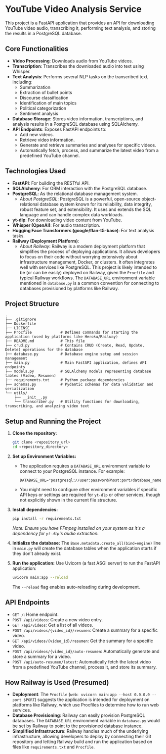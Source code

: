 # YouTube Video Analysis Service

This project is a FastAPI application that provides an API for downloading YouTube video audio, transcribing it, performing text analysis, and storing the results in a PostgreSQL database.

## Core Functionalities

*   **Video Processing**: Downloads audio from YouTube videos.
*   **Transcription**: Transcribes the downloaded audio into text using Whisper.
*   **Text Analysis**: Performs several NLP tasks on the transcribed text, including:
    *   Summarization
    *   Extraction of bullet points
    *   Discourse classification
    *   Identification of main topics
    *   Political categorization
    *   Sentiment analysis
*   **Database Storage**: Stores video information, transcriptions, and analysis results in a PostgreSQL database using SQLAlchemy.
*   **API Endpoints**: Exposes FastAPI endpoints to:
    *   Add new videos.
    *   Retrieve video information.
    *   Generate and retrieve summaries and analyses for specific videos.
    *   Automatically fetch, process, and summarize the latest video from a predefined YouTube channel.

## Technologies Used

*   **FastAPI**: For building the RESTful API.
*   **SQLAlchemy**: For ORM interaction with the PostgreSQL database.
*   **PostgreSQL**: As the relational database management system.
    *   *About PostgreSQL*: PostgreSQL is a powerful, open-source object-relational database system known for its reliability, data integrity, robust feature set, and extensibility. It uses and extends the SQL language and can handle complex data workloads.
*   **yt-dlp**: For downloading video content from YouTube.
*   **Whisper (OpenAI)**: For audio transcription.
*   **Hugging Face Transformers (google/flan-t5-base)**: For text analysis tasks.
*   **Railway (Deployment Platform)**:
    *   *About Railway*: Railway is a modern deployment platform that simplifies the process of deploying applications. It allows developers to focus on their code without worrying extensively about infrastructure management, Docker, or clusters. It often integrates well with services like PostgreSQL. This project is likely intended to be (or can be easily) deployed on Railway, given the `Procfile` and typical Railway workflows. The `DATABASE_URL` environment variable mentioned in `database.py` is a common convention for connecting to databases provisioned by platforms like Railway.

## Project Structure

```
.
├── .gitignore
├── Dockerfile
├── LICENSE
├── Procfile             # Defines commands for starting the application (used by platforms like Heroku/Railway)
├── README.md            # This file
├── crud.py              # Contains CRUD (Create, Read, Update, Delete) operations for the database
├── database.py          # Database engine setup and session management
├── main.py              # Main FastAPI application, defines API endpoints
├── models.py            # SQLAlchemy models representing database tables (Video, Resumen)
├── requirements.txt     # Python package dependencies
├── schemas.py           # Pydantic schemas for data validation and serialization
└── utils/
    ├── __init__.py
    └── transcriber.py   # Utility functions for downloading, transcribing, and analyzing video text
```

## Setup and Running the Project

1.  **Clone the repository:**
    ```bash
    git clone <repository_url>
    cd <repository_directory>
    ```

2.  **Set up Environment Variables:**
    *   The application requires a `DATABASE_URL` environment variable to connect to your PostgreSQL instance. For example:
        ```
        DATABASE_URL="postgresql://user:password@host:port/database_name"
        ```
    *   You might need to configure other environment variables if specific API keys or settings are required for `yt-dlp` or other services, though not explicitly shown in the current file structure.

3.  **Install dependencies:**
    ```bash
    pip install -r requirements.txt
    ```
    *Note: Ensure you have FFmpeg installed on your system as it's a dependency for `yt-dlp`'s audio extraction.*

4.  **Initialize the database:**
    The `Base.metadata.create_all(bind=engine)` line in `main.py` will create the database tables when the application starts if they don't already exist.

5.  **Run the application:**
    Use Uvicorn (a fast ASGI server) to run the FastAPI application:
    ```bash
    uvicorn main:app --reload
    ```
    The `--reload` flag enables auto-reloading during development.

## API Endpoints

*   `GET /`: Home endpoint.
*   `POST /api/videos`: Create a new video entry.
*   `GET /api/videos`: Get a list of all videos.
*   `POST /api/videos/{video_id}/resumen`: Create a summary for a specific video.
*   `GET /api/videos/{video_id}/resumen`: Get the summary for a specific video.
*   `POST /api/videos/{video_id}/auto-resumen`: Automatically generate and store a summary for a video.
*   `POST /api/auto-resumen/latest`: Automatically fetch the latest video from a predefined YouTube channel, process it, and store its summary.

## How Railway is Used (Presumed)

*   **Deployment**: The `Procfile` (`web: uvicorn main:app --host 0.0.0.0 --port $PORT`) suggests the application is intended for deployment on platforms like Railway, which use Procfiles to determine how to run web services.
*   **Database Provisioning**: Railway can easily provision PostgreSQL databases. The `DATABASE_URL` environment variable in `database.py` would be set by Railway to point to the provisioned database instance.
*   **Simplified Infrastructure**: Railway handles much of the underlying infrastructure, allowing developers to deploy by connecting their Git repository and letting Railway build and run the application based on files like `requirements.txt` and `Procfile`.
